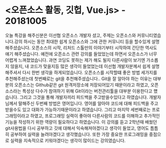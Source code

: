 <오픈소스 활동, 깃헙, Vue.js> - 20181005
=====================================

오늘 특강을 해주신분은 이선협 오픈소스 개발자 셨고, 주제는 오픈소스와 커뮤니티였습니다.강의 하시는 동안 최대한 쉽게 오픈소스와 그에 관한 커뮤니티 등을 할수있게 설명해주셨습니다.
오픈소스의 시작, 리처드 스톨만의 이야기부터 시작하여 간단한 역사도 얘기 해주셨습니다.
예전에 오픈소스 관련 강의를 들었었는데 하면서 오픈소스가 너무 어렵게 느껴졌었습니다. 과연 코딩도 못하는 제가 해도 될지 다른사람이 보기엔 가소롭지 않을지, 
내 코드가 맞을지등 많은 생각이 들었었는데 이선협 개발자분께서 쉽게 설명해주셔서 다시 한번 생각을 하게되었습니다.
오픈소스를 시작할떄 좋은 방법 세가지를 추천해주셨는데 첫번째로는 git을 추천해주셨습니다.. Git을 잘 알아야 하는 이유는 대부분의 오픈소스는 Github같은 
git 원격저장소에 저장되어있기 때문이라고 하였고, 오픈소스라는 특성상 다수가 참여하기 위해
Git이라는 버전관리툴을 대부분 이용한다고 헀습니다. 그리고 그것을 통해 개발자끼리 피드백을 주고받을수있다고 하였습니다.
개발자님께서 말해주신 두번째 방법은 영어입니다. 영어를 알아야 코드에 대해 피드백을 주고받을수도 있고 대화가 가능하기때문이라고 하였습니다. 
그리고 마지막 세번째로는 프로그래밍이라고 하였고, 프로그래밍 실력이 좋아야 다른사람의 코드를 이해하고 추가적인 기능을 작성하기 위한 역량이 필요하다고 하였습니다.
이 강의를 듣고 2학년때 배웠던 git사용법을 다시 공부하고 깃에 대해서 익숙해져야겠다고 생각이 들었고, 영어도 틈틈히 공부하여 실력을 늘려야겠다고 생각했습니다. 
또한 가장 중요한 프로그래밍을 중점으로 실력을 지속적으로 키워야겠다는 생각이 많이드는 강의였습니다.
